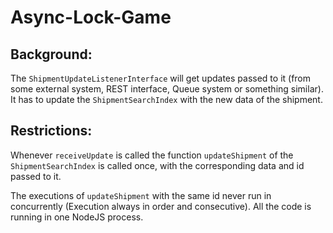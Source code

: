# Async-Lock-Game

## Background:
The `ShipmentUpdateListenerInterface` will get updates passed to it (from some external system, REST interface, Queue system or something similar). It has to update the `ShipmentSearchIndex` with the new data of the shipment.

## Restrictions:
Whenever `receiveUpdate` is called the function `updateShipment` of the `ShipmentSearchIndex` is called once, with the corresponding data and id passed to it.

The executions of `updateShipment` with the same id never run in concurrently (Execution always in order and consecutive). All the code is running in one NodeJS process.
